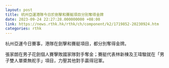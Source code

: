 ```yaml
---
layout: post
title: 杭州亞運港隊今日於劍擊和賽艇項目分別奪得金牌
date: 2023-09-24 22:27:28.000000000 +08:00
link: https://news.rthk.hk/rthk/ch/component/k2/1719852-20230924.htm
categories: rthk
---
```


杭州亞運今日賽事，港隊在劍擊和賽艇項目，都分別奪得金牌。

張家朗在男子花劍個人賽擊敗國家隊對手奪金；賽艇代表林新棟及王瑋駿就在「男子雙人單槳無舵手」項目，力壓其他對手贏得冠軍。
